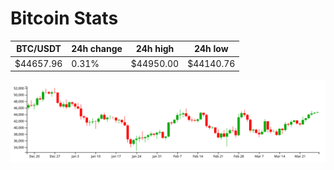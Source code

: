 # Bitcoin Stats

BTC/USDT|24h change|24h high|24h low|
|---|---|---|---|
|$44657.96|0.31%|$44950.00|$44140.76|

<img src="./chart.svg">
